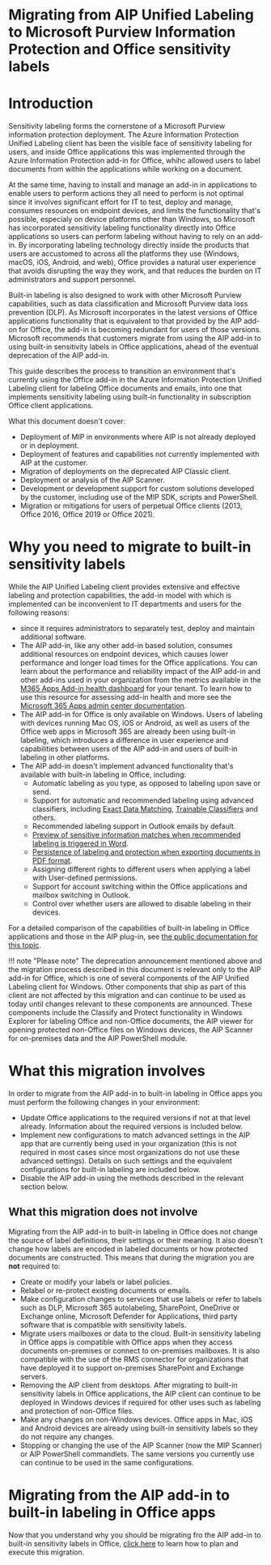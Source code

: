# **Migrating from AIP Unified Labeling to Microsoft Purview Information Protection and Office sensitivity labels**

# Introduction

Sensitivity labeling forms the cornerstone of a Microsoft Purview information protection deployment. The Azure Information Protection Unified Labeling client has been the visible face of sensitivity labeling for users, and inside Office applications this was implemented through the Azure Information Protection add-in for Office, whihc allowed users to label documents from within the applications while working on a document.

At the same time, having to install and manage an add-in in applications to enable users to perform actions they all need to perform is not optimal since it involves significant effort for IT to test, deploy and manage, consumes resources on endpoint devices, and limits the functionality that's possible, especialy on device platforms other than Windows, so Microsoft has incorporated sensitivity labeling functionality directly into Office applications so users can perform labeling without having to rely on an add-in. By incorporating labeling technology directly inside the products that users are accustomed to across all the platforms they use (Windows, macOS, iOS, Android, and web), Office provides a natural user experience that avoids disrupting the way they work, and that reduces the burden on IT administrators and support personnel. 

Built-in labeling is also designed to work with other Microsoft Purview capabilities, such as data classification and Microsoft Purview data loss prevention (DLP). As Microsoft incorporates in the latest versions of Office applications functionality that is equivalent to that provided by the AIP add-on for Office, the add-in is becoming redundant for users of those versions. Microsoft recommends that customers migrate from using the AIP add-in to using built-in sensitivity labels in Office applications, ahead of the eventual deprecation of the AIP add-in.

This guide describes the process to transition an environment that's currently using the Office add-in in the Azure Information Protection Unified Labeling client for labeling Office documents and emails, into one that implements sensitivity labeling using built-in functionality in subscription Office client applications.

What this document doesn't cover:

- Deployment of MIP in environments where AIP is not already deployed or in deployment.
- Deployment of features and capabilities not currently implemented with AIP at the customer.
- Migration of deployments on the deprecated AIP Classic client.
- Deployment or analysis of the AIP Scanner.
- Development or development support for custom solutions developed by the customer, including use of the MIP SDK, scripts and PowerShell.
- Migration or mitigations for users of perpetual Office clients (2013, Office 2016, Office 2019 or Office 2021).

# Why you need to migrate to built-in sensitivity labels

While the AIP Unified Labeling client provides extensive and effective labeling and protection capabilities, the add-in model with which is implemented can be  inconvenient to IT departments and users for the following reasons: 
* since it requires administrators to separately test, deploy and maintain additional software. 
* The AIP add-in, like any other add-in based solution, consumes additional resources on endpoint devices, which causes lower performance and longer load times for the Office applications. You can learn about the performance and reliability impact of the AIP add-in and other add-ins used in your organization from the metrics available in the [M365 Apps Add-in health dashboard](https://config.office.com/officeSettings/officeapphealth/overview) for your tenant. To learn how to use this resource for assessing add-in health and more see the [Microsoft 365 Apps admin center documentation](https://learn.microsoft.com/en-us/deployoffice/admincenter/microsoft-365-apps-health#add-in-health).
* The AIP add-in for Office is only available on Windows. Users of labeling with devices running Mac OS, iOS or Android, as well as users of the Office web apps in Microsoft 365 are already been using built-in labeling, which introduces a difference in user experience and capabilities between users of the AIP add-in and users of built-in labeling in other platforms.
* The AIP add-in doesn't implement advanced functionality that's available with built-in labeling in Office, including:
  - Automatic labeling as you type, as opposed to labeling upon save or send.
  - Support for automatic and recommended labeling using advanced classifiers, including [Exact Data Matching](https://learn.microsoft.com/en-us/microsoft-365/compliance/apply-sensitivity-label-automatically?view=o365-worldwide#custom-sensitive-information-types-with-exact-data-match), [Trainable Classifiers](https://learn.microsoft.com/en-us/microsoft-365/compliance/apply-sensitivity-label-automatically?view=o365-worldwide#configuring-trainable-classifiers-for-a-label) and others.
  - Recommended labeling support in Outlook emails by default.
  - [Preview of sensitive information matches when recommended labeling is triggered in Word](https://support.microsoft.com/en-us/office/sensitivity-labels-are-automatically-applied-or-recommended-for-your-files-and-emails-in-office-622e0d9c-f38c-470a-bcdb-9e90b24d71a1).
  - [Persistence of labeling and protection when exporting documents in PDF format](https://insider.office.com/en-us/blog/apply-sensitivity-labels-to-pdfs-created-with-office-apps).
  - Assigning different rights to different users when applying a label with User-defined permissions.
  - Support for account switching within the Office applications and mailbox switching in Outlook.
  - Control over whether users are allowed to disable labeling in their devices.

For a detailed comparison of the capabilities of built-in labeling in Office applications and those in the AIP plug-in, see [the public documentation for this topic](https://learn.microsoft.com/en-us/microsoft-365/compliance/sensitivity-labels-aip?view=o365-worldwide).


!!! note "Please note"
    The deprecation announcement mentioned above and the migration process described in this document is relevant only to the AIP add-in for Office, which is one of several components of the AIP Unified Labeling client for Windows. Other components that ship as part of this client are not affected by this migration and can continue to be used as today until changes relevant to these components are announced. These components include the Classify and Protect functionality in Windows Explorer for labeling Office and non-Office documents, the AIP viewer for opening protected non-Office files on Windows devices, the AIP Scanner for on-premises data and the AIP PowerShell module.

# What this migration involves

In order to migrate from the AIP add-in to built-in labeling in Office apps you must perform the following changes in your environment:

- Update Office applications to the required versions if not at that level already. Information about the required versions is included below.
- Implement new configurations to match advanced settings in the AIP app that are currently being used in your organization (this is not required in most cases since most organizations do not use these advanced settings). Details on such settings and the equivalent configurations for built-in labeling are included below.
- Disable the AIP add-in using the methods described in the relevant section below.

## What this migration **does not** involve

Migrating from the AIP add-in to built-in labeling in Office does not change the source of label definitions, their settings or their meaning. It also doesn't change how labels are encoded in labeled documents or how protected documents are constructed. This means that during the migration you are **not** required to:

- Create or modify your labels or label policies.
- Relabel or re-protect existing documents or emails.
- Make configuration changes to services that use labels or refer to labels such as DLP, Microsoft 365 autolabeling, SharePoint, OneDrive or Exchange online, Microsoft Defender for Applications, third party software that is compatible with sensitivity labels.
- Migrate users mailboxes or data to the cloud. Built-in sensitivity labeling in Office apps is compatible with Office apps when they access documents on-premises or connect to on-premises mailboxes. It is also compatible with the use of the RMS connector for organizations that have deployed it to support on-premises SharePoint and Exchange servers.
- Removing the AIP client from desktops. After migrating to built-in sensitivity labels in Office applications, the AIP client can continue to be deployed in Windows devices if required for other uses such as labeling and protection of non-Office files.
- Make any changes on non-Windows devices. Office apps in Mac, iOS and Android devices are already using built-in sensitivity labels so they do not require any changes.
- Stopping or changing the use of the AIP Scanner (now the MIP Scanner) or AIP PowerShell commandlets. The same versions you currently use can continue to be used in the same configurations.

# Migrating from the AIP add-in to built-in labeling in Office apps

Now that you understand why you should be migrating fro the AIP add-in to built-in sensitivity labels in Office, [click here](AIP2MIP/GetStarted/) to learn how to plan and execute this migration.  

